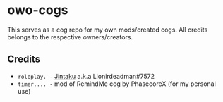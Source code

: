 # owo-cogs

This serves as a cog repo for my own mods/created cogs. All credits belongs to the respective owners/creators.


## Credits

* `roleplay. -` [Jintaku](https://github.com/lionirdeadman) a.k.a Lionirdeadman#7572
* `timer.... -` mod of RemindMe cog by PhasecoreX (for my personal use) 

